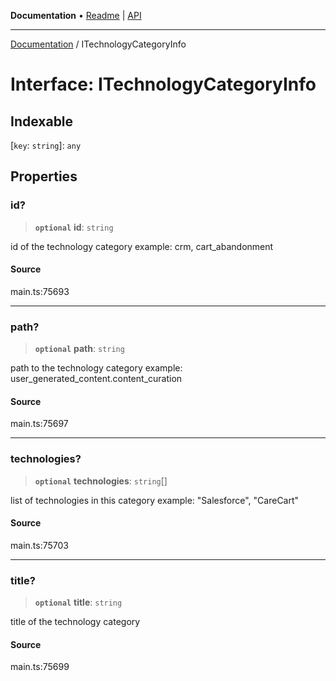 **Documentation** • [Readme](../README.md) \| [API](../globals.md)

***

[Documentation](../README.md) / ITechnologyCategoryInfo

# Interface: ITechnologyCategoryInfo

## Indexable

 \[`key`: `string`\]: `any`

## Properties

### id?

> **`optional`** **id**: `string`

id of the technology category
example:
crm, cart_abandonment

#### Source

main.ts:75693

***

### path?

> **`optional`** **path**: `string`

path to the technology category
example:
user_generated_content.content_curation

#### Source

main.ts:75697

***

### technologies?

> **`optional`** **technologies**: `string`[]

list of technologies in this category
example:
"Salesforce", "CareCart"

#### Source

main.ts:75703

***

### title?

> **`optional`** **title**: `string`

title of the technology category

#### Source

main.ts:75699
